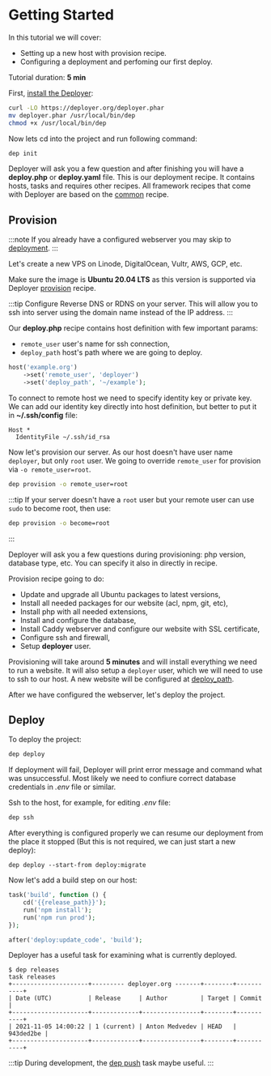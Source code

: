 # Getting Started

In this tutorial we will cover:
- Setting up a new host with provision recipe.
- Configuring a deployment and perfoming our first deploy.

Tutorial duration: **5 min**

First, [install the Deployer](installation.md):

```sh
curl -LO https://deployer.org/deployer.phar
mv deployer.phar /usr/local/bin/dep
chmod +x /usr/local/bin/dep
```

Now lets cd into the project and run following command:

```sh
dep init
```

Deployer will ask you a few question and after finishing you will have a
**deploy.php** or **deploy.yaml** file. This is our deployment recipe.
It contains hosts, tasks and requires other recipes. All framework recipes
that come with Deployer are based on the [common](recipe/common.md) recipe.

## Provision

:::note
If you already have a configured webserver you may skip to
[deployment](#deploy).
:::

Let's create a new VPS on Linode, DigitalOcean, Vultr, AWS, GCP, etc.

Make sure the image is **Ubuntu 20.04 LTS** as this version is supported via
Deployer [provision](recipe/provision.md) recipe.

:::tip
Configure Reverse DNS or RDNS on your server. This will allow you to ssh into
server using the domain name instead of the IP address.
:::

Our **deploy.php** recipe contains host definition with few important params:
 - `remote_user` user's name for ssh connection,
 - `deploy_path` host's path where we are going to deploy.

```php
host('example.org')
    ->set('remote_user', 'deployer')
    ->set('deploy_path', '~/example');
```

To connect to remote host we need to specify identity key or private key.
We can add our identity key directly into host definition, but better to put it
in **~/.ssh/config** file:

```
Host *
  IdentityFile ~/.ssh/id_rsa
```

Now let's provision our server. As our host doesn't have user name `deployer`, but
only `root` user. We going to override `remote_user` for provision via `-o remote_user=root`.

```sh
dep provision -o remote_user=root
```
:::tip
If your server doesn't have a `root` user but your remote user can use `sudo` to become root, then use:

```sh
dep provision -o become=root
```
:::

Deployer will ask you a few questions during provisioning: php version,
database type, etc. You can specify it also in directly in recipe.

Provision recipe going to do:
- Update and upgrade all Ubuntu packages to latest versions,
- Install all needed packages for our website (acl, npm, git, etc),
- Install php with all needed extensions,
- Install and configure the database,
- Install Caddy webserver and configure our website with SSL certificate,
- Configure ssh and firewall,
- Setup **deployer** user.

Provisioning will take around **5 minutes** and will install everything we need to run a
website. It will also setup a `deployer` user, which we will need to use to ssh to our
host. A new website will be configured at [deploy_path](recipe/common.md#deploy_path).

After we have configured the webserver, let's deploy the project.

## Deploy

To deploy the project:

```sh
dep deploy
```

If deployment will fail, Deployer will print error message and command what was unsuccessful.
Most likely we need to confiure correct database credentials in _.env_ file or similar.

Ssh to the host, for example, for editing _.env_ file:

```sh
dep ssh
```

After everything is configured properly we can resume our deployment from the place it stopped (But this is not required, we can just start a new deploy):

```
dep deploy --start-from deploy:migrate
```

Now let's add a build step on our host:
```php
task('build', function () {
    cd('{{release_path}}');
    run('npm install');
    run('npm run prod');
});

after('deploy:update_code', 'build');
```

Deployer has a useful task for examining what is currently deployed.

```
$ dep releases
task releases
+---------------------+--------- deployer.org -------+--------+-----------+
| Date (UTC)          | Release     | Author         | Target | Commit    |
+---------------------+-------------+----------------+--------+-----------+
| 2021-11-05 14:00:22 | 1 (current) | Anton Medvedev | HEAD   | 943ded2be |
+---------------------+-------------+----------------+--------+-----------+
```

:::tip
During development, the [dep push](recipe/deploy/push.md) task maybe useful.
:::
